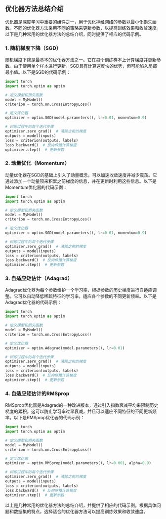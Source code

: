 优化器方法总结介绍
---------

优化器是深度学习中重要的组件之一，用于优化神经网络的参数以最小化损失函数。不同的优化器方法采用不同的策略来更新参数，以提高训练效果和收敛速度。以下是几种常用的优化器方法的总结介绍，同时提供了相应的代码示例。

### 1\. 随机梯度下降（SGD）

随机梯度下降是最基本的优化器方法之一。它在每个训练样本上计算梯度并更新参数。由于使用单个样本进行更新，SGD具有计算速度快的优势，但可能陷入局部最小值。以下是SGD的代码示例：

```python
import torch
import torch.optim as optim

# 定义模型和损失函数
model = MyModel()
criterion = torch.nn.CrossEntropyLoss()

# 定义优化器
optimizer = optim.SGD(model.parameters(), lr=0.01, momentum=0.9)

# 训练过程中的每个迭代步骤
optimizer.zero_grad()  # 清除之前的梯度
outputs = model(inputs)
loss = criterion(outputs, labels)
loss.backward()  # 反向传播计算梯度
optimizer.step()  # 更新参数
```

### 2\. 动量优化（Momentum）

动量优化器在SGD的基础上引入了动量概念，可以加速收敛速度并减少震荡。它通过添加一个动量项来积累之前梯度的信息，并在更新时利用这些信息。以下是Momentum优化器的代码示例：

```python
import torch
import torch.optim as optim

# 定义模型和损失函数
model = MyModel()
criterion = torch.nn.CrossEntropyLoss()

# 定义优化器
optimizer = optim.SGD(model.parameters(), lr=0.01, momentum=0.9)

# 训练过程中的每个迭代步骤
optimizer.zero_grad()  # 清除之前的梯度
outputs = model(inputs)
loss = criterion(outputs, labels)
loss.backward()  # 反向传播计算梯度
optimizer.step()  # 更新参数
```

### 3\. 自适应矩估计（Adagrad）

Adagrad优化器为每个参数维护一个学习率，根据参数的历史梯度进行自适应调整。它可以自动降低稀疏特征的学习率，适应各个参数的不同更新频率。以下是Adagrad优化器的代码示例：

```python
import torch
import torch.optim as optim

# 定义模型和损失函数
model = MyModel()
criterion = torch.nn.CrossEntropyLoss()

# 定义优化器
optimizer = optim.Adagrad(model.parameters(), lr=0.01)

# 训练过程中的每个迭代步骤
optimizer.zero_grad()  # 清除之前的梯度
outputs = model(inputs)
loss = criterion(outputs, labels)
loss.backward()  # 反向传播计算梯度
optimizer.step()  # 更新参数
```

### 4\. 自适应矩估计的RMSprop

RMSprop优化器是Adagrad的一种改进版本，通过引入指数衰减平均来限制历史梯度的累积。这可以防止学习率过早衰减，并且可以适应不同特征的不同更新频率。以下是RMSprop优化器的代码示例：

```python
import torch
import torch.optim as optim

# 定义模型和损失函数
model = MyModel()
criterion = torch.nn.CrossEntropyLoss()

# 定义优化器
optimizer = optim.RMSprop(model.parameters(), lr=0.001, alpha=0.9)

# 训练过程中的每个迭代步骤
optimizer.zero_grad()  # 清除之前的梯度
outputs = model(inputs)
loss = criterion(outputs, labels)
loss.backward()  # 反向传播计算梯度
optimizer.step()  # 更新参数
```

以上是几种常用的优化器方法的总结介绍，并提供了相应的代码示例。根据具体问题和数据集的特点，选择适合的优化器方法可以提高训练效果和收敛速度。
